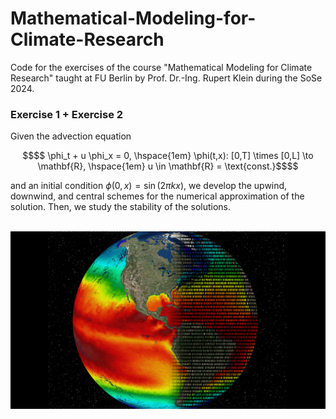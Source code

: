 # Mathematical-Modeling-for-Climate-Research
Code for the exercises of the course "Mathematical Modeling for Climate Research" taught at FU Berlin by Prof. Dr.-Ing. Rupert Klein during the SoSe 2024.

### Exercise 1 + Exercise 2
Given the advection equation
```math
$$ \phi_t + u \phi_x = 0, \hspace{1em} \phi(t,x): [0,T] \times [0,L] \to \mathbf{R}, \hspace{1em} u \in \mathbf{R} = \text{const.}$$
```
and an initial condition $`\phi(0,x) = \sin(2\pi k x)`$, we develop the upwind, downwind, and central schemes for the numerical approximation of the solution. Then, we study the stability of the solutions.
<br />
<br />

![image](Docs/earth.png)
